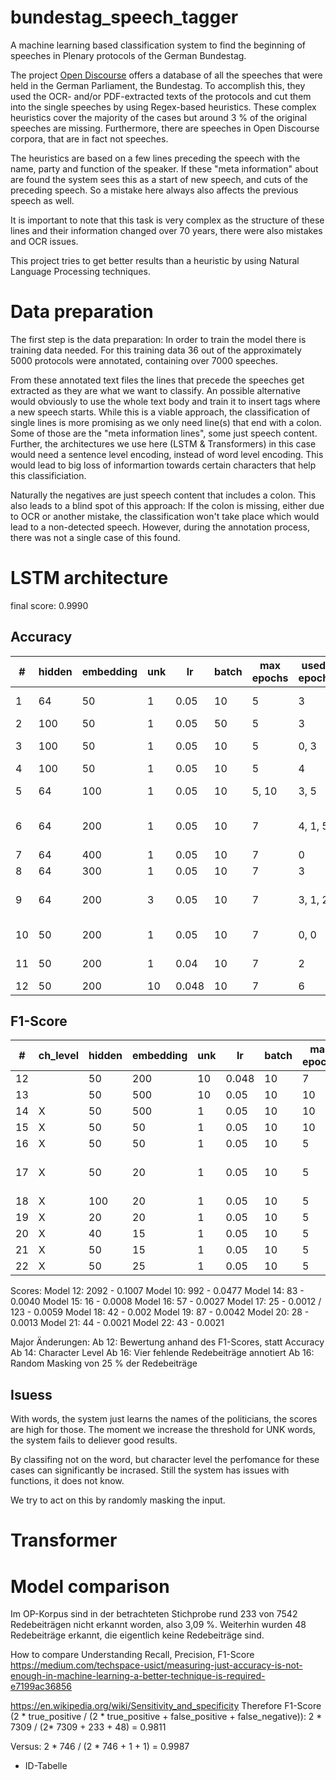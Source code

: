 # bundestag_speech_tagger
A machine learning based classification system to find the beginning of speeches in Plenary protocols of the German Bundestag.  

The project [Open Discourse](https://opendiscourse.de/) offers a database of all the speeches that were held in the German Parliament, the Bundestag.
To accomplish this, they used the OCR- and/or PDF-extracted texts of the protocols and cut them into the single speeches by using Regex-based heuristics.
These complex heuristics cover the majority of the cases but around 3 % of the original speeches are missing.
Furthermore, there are speeches in Open Discourse corpora, that are in fact not speeches.

The heuristics are based on a few lines preceding the speech with the name, party and function of the speaker.
If these "meta information" about are found the system sees this as a start of new speech, and cuts of the preceding speech.
So a mistake here always also affects the previous speech as well.

It is important to note that this task is very complex as the structure of these lines and their information changed over 70 years,
there were also mistakes and OCR issues.

This project tries to get better results than a heuristic by using Natural Language Processing techniques.

# Data preparation
The first step is the data preparation: In order to train the model there is training data needed.
For this training data 36 out of the approximately 5000 protocols were annotated, containing over 7000 speeches.

From these annotated text files the lines that precede the speeches get extracted as they are what we want to classify. 
An possible alternative would obviously to use the whole text body and train it to insert tags where a new speech starts.
While this is a viable approach, the classification of single lines is more promising as we only need line(s) that end with a colon.
Some of those are the "meta information lines", some just speech content.
Further, the architectures we use here (LSTM & Transformers) in this case would need a sentence level encoding, instead of word level encoding. This would lead to big loss of informartion towards certain characters that help this classificiation.

Naturally the negatives are just speech content that includes a colon.
This also leads to a blind spot of this approach: If the colon is missing, either due to OCR or another mistake, 
the classification won't take place which would lead to a non-detected speech.
However, during the annotation process, there was not a single case of this found.

# LSTM architecture
final score: 0.9990

## Accuracy
| #  | hidden | embedding | unk | lr   | batch | max epochs | used epoch | accuracy                 |
|----|--------|-----------|-----|------|-------|------------|------------|--------------------------|
| 1  | 64     | 50        | 1   | 0.05 | 10    | 5          | 3          | 0.9990 0.9981            |
| 2  | 100    | 50        | 1   | 0.05 | 50    | 5          | 3          | 0.9981                   |
| 3  | 100    | 50        | 1   | 0.05 | 10    | 5          | 0, 3       | 0.9976 0.9986            |
| 4  | 100    | 50        | 1   | 0.05 | 10    | 5          | 4          | 0.9981                   |
| 5  | 64     | 100       | 1   | 0.05 | 10    | 5, 10      | 3, 5       | 0.9990, 0.9981           |
| 6  | 64     | 200       | 1   | 0.05 | 10    | 7          | 4, 1, 5    | 1.0,  0.9952, 0.9981     |
| 7  | 64     | 400       | 1   | 0.05 | 10    | 7          | 0          | 0.9971                   |
| 8  | 64     | 300       | 1   | 0.05 | 10    | 7          | 3          | 0.9986                   |
| 9  | 64     | 200       | 3   | 0.05 | 10    | 7          | 3, 1, 2    | 0.9961,  0.9966,  0.9990 |
| 10 | 50     | 200       | 1   | 0.05 | 10    | 7          | 0, 0       | 0.9995, 1.0              |
| 11 | 50     | 200       | 1   | 0.04 | 10    | 7          | 2          | 0.9995, 0.9966           |
| 12 | 50     | 200       | 10  | 0.048| 10    | 7          | 6          | 0.9061                   |

## F1-Score
| #  | ch_level | hidden | embedding | unk | lr   | batch | max epochs | used epoch | f1_score            |
|----|----------|--------|-----------|-----|------|-------|------------|------------|---------------------|
| 12 |          | 50     | 200       | 10  | 0.048| 10    | 7          | 6          | 0.8157              |
| 13 |          | 50     | 500       | 10  | 0.05 | 10    | 10         | 2          | 0.8674              |
| 14 | X        | 50     | 500       | 1   | 0.05 | 10    | 10         | 3          | 0.9974              | 
| 15 | X        | 50     | 50        | 1   | 0.05 | 10    | 10         | 4          | 0.998               |
| 16 | X        | 50     | 50        | 1   | 0.05 | 10    | 5          | 4          | 0.9901              |
| 17 | X        | 50     | 20        | 1   | 0.05 | 10    | 5          | 4,3        | 1.0, 0.9954, 0.9987 |
| 18 | X        | 100    | 20        | 1   | 0.05 | 10    | 5          | 4          | 0.998               |
| 19 | X        | 20     | 20        | 1   | 0.05 | 10    | 5          | 1          | 0.9968              |
| 20 | X        | 40     | 15        | 1   | 0.05 | 10    | 5          | 2          | 0.9993              |
| 21 | X        | 50     | 15        | 1   | 0.05 | 10    | 5          | 2          | 0.9966              |
| 22 | X        | 50     | 25        | 1   | 0.05 | 10    | 5          | 4          | 0.9987              |


Scores:
Model 12: 2092  -  0.1007
Model 10: 992  -  0.0477
Model 14: 83  -  0.0040
Model 15: 16  -  0.0008
Model 16: 57  -  0.0027
Model 17: 25  -  0.0012 / 123  -  0.0059
Model 18: 42  -  0.002
Model 19: 87  -  0.0042
Model 20: 28  -  0.0013
Model 21: 44  -  0.0021
Model 22: 43  -  0.0021

Major Änderungen:
Ab 12: Bewertung anhand des F1-Scores, statt Accuracy
Ab 14: Character Level
Ab 16: Vier fehlende Redebeiträge annotiert
Ab 16: Random Masking von 25 % der Redebeiträge

## Isuess
With words, the system just learns the names of the politicians, the scores are high for those. The moment we increase the threshold for UNK words, the system fails to deliever good results.

By classifing not on the word, but character level the perfomance for these cases can significantly be incrased. Still the system has issues with functions, it does not know. 

We try to act on this by randomly masking the input.

# Transformer

# Model comparison
Im OP-Korpus sind in der betrachteten Stichprobe rund 233 von 7542 Redebeiträgen nicht erkannt worden, also 3,09 %. Weiterhin wurden 48 Redebeiträge erkannt, die eigentlich keine Redebeiträge sind.

How to compare 
Understanding Recall, Precision, F1-Score
https://medium.com/techspace-usict/measuring-just-accuracy-is-not-enough-in-machine-learning-a-better-technique-is-required-e7199ac36856


https://en.wikipedia.org/wiki/Sensitivity_and_specificity
Therefore F1-Score (2 * true_positive / (2 *  true_positive + false_positive + false_negative)):
2 * 7309 / (2* 7309 + 233 + 48) = 0.9811

Versus: 
2 * 746 / (2 * 746 + 1 + 1) = 0.9987

- ID-Tabelle